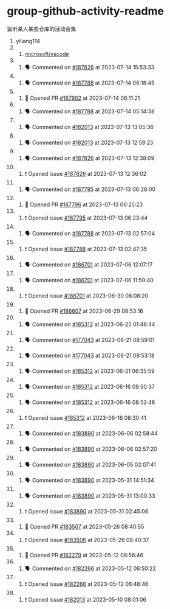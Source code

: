 # group-github-activity-readme

监听某人某些仓库的活动合集

<!--START_SECTION:activity-->
1. yiliang114
2. 1. [microsoft/vscode](https://github.com/microsoft/vscode)
3.   1. 🗣 Commented on [#187826](https://github.com/microsoft/vscode/issues/187826#issuecomment-1636055376) at 2023-07-14 15:53:33
4.   1. 🗣 Commented on [#187788](https://github.com/microsoft/vscode/issues/187788#issuecomment-1635336527) at 2023-07-14 06:18:45
5.   1. 💪 Opened PR [#187902](https://github.com/microsoft/vscode/pull/187902) at 2023-07-14 06:11:21
6.   1. 🗣 Commented on [#187788](https://github.com/microsoft/vscode/issues/187788#issuecomment-1635284313) at 2023-07-14 05:14:38
7.   1. 🗣 Commented on [#182013](https://github.com/microsoft/vscode/issues/182013#issuecomment-1634211131) at 2023-07-13 13:05:36
8.   1. 🗣 Commented on [#182013](https://github.com/microsoft/vscode/issues/182013#issuecomment-1634201915) at 2023-07-13 12:59:25
9.   1. 🗣 Commented on [#187826](https://github.com/microsoft/vscode/issues/187826#issuecomment-1634170760) at 2023-07-13 12:38:09
10.   1. ❗ Opened issue [#187826](https://github.com/microsoft/vscode/issues/187826) at 2023-07-13 12:36:02
11.   1. 🗣 Commented on [#187795](https://github.com/microsoft/vscode/issues/187795#issuecomment-1633629335) at 2023-07-13 06:28:00
12.   1. 💪 Opened PR [#187796](https://github.com/microsoft/vscode/pull/187796) at 2023-07-13 06:25:23
13.   1. ❗ Opened issue [#187795](https://github.com/microsoft/vscode/issues/187795) at 2023-07-13 06:23:44
14.   1. 🗣 Commented on [#187788](https://github.com/microsoft/vscode/issues/187788#issuecomment-1633473993) at 2023-07-13 02:57:04
15.   1. ❗ Opened issue [#187788](https://github.com/microsoft/vscode/issues/187788) at 2023-07-13 02:47:35
16.   1. 🗣 Commented on [#186701](https://github.com/microsoft/vscode/issues/186701#issuecomment-1623567688) at 2023-07-06 12:07:17
17.   1. 🗣 Commented on [#186701](https://github.com/microsoft/vscode/issues/186701#issuecomment-1623557804) at 2023-07-06 11:59:40
18.   1. ❗ Opened issue [#186701](https://github.com/microsoft/vscode/issues/186701) at 2023-06-30 08:08:20
19.   1. 💪 Opened PR [#186607](https://github.com/microsoft/vscode/pull/186607) at 2023-06-29 08:53:16
20.   1. 🗣 Commented on [#185312](https://github.com/microsoft/vscode/issues/185312#issuecomment-1605816947) at 2023-06-25 01:48:44
21.   1. 🗣 Commented on [#177043](https://github.com/microsoft/vscode/issues/177043#issuecomment-1600460292) at 2023-06-21 08:59:01
22.   1. 🗣 Commented on [#177043](https://github.com/microsoft/vscode/issues/177043#issuecomment-1600451998) at 2023-06-21 08:53:18
23.   1. 🗣 Commented on [#185312](https://github.com/microsoft/vscode/issues/185312#issuecomment-1600264170) at 2023-06-21 06:35:59
24.   1. 🗣 Commented on [#185312](https://github.com/microsoft/vscode/issues/185312#issuecomment-1594420720) at 2023-06-16 09:50:37
25.   1. 🗣 Commented on [#185312](https://github.com/microsoft/vscode/issues/185312#issuecomment-1594347838) at 2023-06-16 08:52:48
26.   1. ❗ Opened issue [#185312](https://github.com/microsoft/vscode/issues/185312) at 2023-06-16 08:30:41
27.   1. 🗣 Commented on [#183890](https://github.com/microsoft/vscode/issues/183890#issuecomment-1577821941) at 2023-06-06 02:58:44
28.   1. 🗣 Commented on [#183890](https://github.com/microsoft/vscode/issues/183890#issuecomment-1577820932) at 2023-06-06 02:57:20
29.   1. 🗣 Commented on [#183890](https://github.com/microsoft/vscode/issues/183890#issuecomment-1575934448) at 2023-06-05 02:07:41
30.   1. 🗣 Commented on [#183890](https://github.com/microsoft/vscode/issues/183890#issuecomment-1570388340) at 2023-05-31 14:51:34
31.   1. 🗣 Commented on [#183890](https://github.com/microsoft/vscode/issues/183890#issuecomment-1570190865) at 2023-05-31 13:00:33
32.   1. ❗ Opened issue [#183890](https://github.com/microsoft/vscode/issues/183890) at 2023-05-31 02:45:06
33.   1. 💪 Opened PR [#183507](https://github.com/microsoft/vscode/pull/183507) at 2023-05-26 08:40:55
34.   1. ❗ Opened issue [#183506](https://github.com/microsoft/vscode/issues/183506) at 2023-05-26 08:40:37
35.   1. 💪 Opened PR [#182279](https://github.com/microsoft/vscode/pull/182279) at 2023-05-12 08:56:46
36.   1. 🗣 Commented on [#182266](https://github.com/microsoft/vscode/issues/182266#issuecomment-1545259540) at 2023-05-12 06:50:22
37.   1. ❗ Opened issue [#182266](https://github.com/microsoft/vscode/issues/182266) at 2023-05-12 06:48:46
38.   1. ❗ Opened issue [#182013](https://github.com/microsoft/vscode/issues/182013) at 2023-05-10 08:01:06
<!--END_SECTION:activity-->
